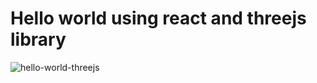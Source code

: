 # Hello world using react and threejs library


![hello-world-threejs](https://user-images.githubusercontent.com/62818757/170160423-7d6cae01-69ba-4740-9612-44f066b39a61.png)
